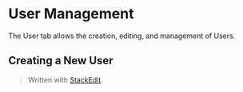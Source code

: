 
# User Management
The User tab allows the creation, editing, and management of Users.

## Creating a New User


> Written with [StackEdit](https://stackedit.io/).
<!--stackedit_data:
eyJoaXN0b3J5IjpbMTEzODY4NDE3MF19
-->